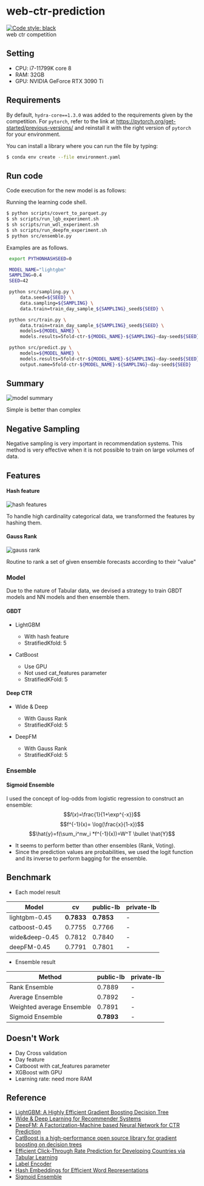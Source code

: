# web-ctr-prediction
[![Code style: black](https://img.shields.io/badge/code%20style-black-000000.svg)](https://github.com/psf/black)  
web ctr competition

## Setting
- CPU: i7-11799K core 8
- RAM: 32GB
- GPU: NVIDIA GeForce RTX 3090 Ti


## Requirements

By default, `hydra-core==1.3.0` was added to the requirements given by the competition.
For `pytorch`, refer to the link at https://pytorch.org/get-started/previous-versions/ and reinstall it with the right version of `pytorch` for your environment.

You can install a library where you can run the file by typing:

```sh
$ conda env create --file environment.yaml
```

## Run code

Code execution for the new model is as follows:

Running the learning code shell.

   ```sh
   $ python scripts/covert_to_parquet.py
   $ sh scripts/run_lgb_experiment.sh
   $ sh scripts/run_wdl_experiment.sh
   $ sh scripts/run_deepfm_experiment.sh
   $ python src/ensemble.py
   ```

   Examples are as follows.

   ```sh
    export PYTHONHASHSEED=0

    MODEL_NAME="lightgbm"
    SAMPLING=0.4
    SEED=42

    python src/sampling.py \
        data.seed=${SEED} \
        data.sampling=${SAMPLING} \
        data.train=train_day_sample_${SAMPLING}_seed${SEED} \

    python src/train.py \
        data.train=train_day_sample_${SAMPLING}_seed${SEED} \
        models=${MODEL_NAME} \
        models.results=5fold-ctr-${MODEL_NAME}-${SAMPLING}-day-seed${SEED}

    python src/predict.py \
        models=${MODEL_NAME} \
        models.results=5fold-ctr-${MODEL_NAME}-${SAMPLING}-day-seed${SEED} \
        output.name=5fold-ctr-${MODEL_NAME}-${SAMPLING}-day-seed${SEED}
   ```

## Summary
![model summary](https://github.com/ds-wook/web-ctr-prediction/assets/46340424/e0d915dd-fad1-4bc9-959b-90025c15043e)

Simple is better than complex

## Negative Sampling
Negative sampling is very important in recommendation systems. This method is very effective when it is not possible to train on large volumes of data.

## Features
#### Hash feature
![hash features](https://github.com/ds-wook/web-ctr-prediction/assets/46340424/0d7826bb-7754-4c46-b668-3bb44fbd595c)

To handle high cardinality categorical data, we transformed the features by hashing them.

#### Gauss Rank
![gauss rank](https://github.com/ds-wook/web-ctr-prediction/assets/46340424/a73097d7-f0db-4af2-a678-d12d521b8f4a)

Routine to rank a set of given ensemble forecasts according to their "value"

### Model
Due to the nature of Tabular data, we devised a strategy to train GBDT models and NN models and then ensemble them.

#### GBDT
+ LightGBM
    + With hash feature
    + StratifiedKfold: 5

+ CatBoost
    + Use GPU
    + Not used cat_features parameter
    + StratifiedKFold: 5

#### Deep CTR
+ Wide & Deep
    + With Gauss Rank
    + StratifiedKFold: 5  

+ DeepFM
    + With Gauss Rank
    + StratifiedKFold: 5

### Ensemble
#### Sigmoid Ensemble 
I used the concept of log-odds from logistic regression to construct an ensemble:
$$𝑓(𝑥)=\frac{1}{1+\exp^{-x}}$$
$$f^{-1}(x)= \log(\frac{x}{1-x})$$
$$\hat{y}=f(\sum_i^nw_i *f^{-1}(x))=W^T \bullet \hat{Y}$$

+ It seems to perform better than other ensembles (Rank, Voting).
+ Since the prediction values are probabilities, we used the logit function and its inverse to perform bagging for the ensemble.


## Benchmark
+ Each model result

|Model|cv|public-lb|private-lb|
|-----|--|---------|----------|
|lightgbm-0.45|**0.7833**|**0.7853**|-|
|catboost-0.45|0.7755|0.7766|-|
|wide&deep-0.45|0.7812|0.7840|-|
|deepFM-0.45|0.7791|0.7801|-|


+ Ensemble result

|Method|public-lb|private-lb|
|------|---------|----------|
|Rank Ensemble|0.7889|-|
|Average Ensemble|0.7892|-|
|Weighted average Ensemble|0.7891|-|
|Sigmoid Ensemble|**0.7893**|-|


## Doesn't Work
+ Day Cross validation
+ Day feature
+ Catboost with cat_features parameter
+ XGBoost with GPU
+ Learning rate: need more RAM


## Reference
+ [LightGBM: A Highly Efficient Gradient Boosting Decision Tree](https://lightgbm.readthedocs.io/en/stable/)
+ [Wide & Deep Learning for Recommender Systems](https://arxiv.org/pdf/1606.07792)
+ [DeepFM: A Factorization-Machine based Neural Network for CTR Prediction](https://arxiv.org/pdf/1703.04247)
+ [CatBoost is a high-performance open source library for gradient boosting on decision trees](https://catboost.ai/)
+ [Efficient Click-Through Rate Prediction for Developing Countries via Tabular Learning](https://arxiv.org/pdf/2104.07553)
+ [Label Encoder](https://github.com/jeongyoonlee/Kaggler/blob/master/kaggler/preprocessing/categorical.py)
+ [Hash Embeddings for Efficient Word Representations](https://proceedings.neurips.cc/paper/2017/file/f0f6ba4b5e0000340312d33c212c3ae8-Paper.pdf)
+ [Sigmoid Ensemble](https://www.kaggle.com/competitions/amex-default-prediction/discussion/329103)
